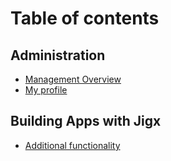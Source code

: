 # Table of contents
 
## Administration
 
- [Management Overview](<Administration/Management Overview.md>)
- [My profile](Administration/My-profile.md)
 
## Building Apps with Jigx
 
- [Additional functionality](<Building Apps with Jigx/Additional functionality.md>)
